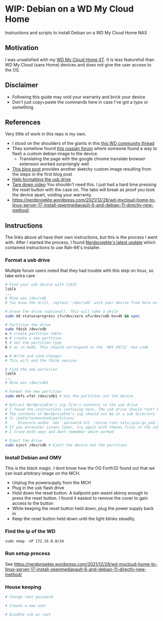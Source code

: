 # WIP: Debian on a WD My Cloud Home
Instructions and scripts to install Debian on a WD My Cloud Home NAS

## Motivation
I was unsatisfied with my [WD My Cloud Home 4T](https://www.westerndigital.com/products/cloud-storage/wd-my-cloud-home#WDBVXC0040HWT-NESN). It is less featurefull than WD My Cloud (sans Home) devices and does not give the user access to the OS.

## Disclaimer
* Following this guide may void your warranty and brick your device
* Don't just copy+paste the commands here in case I've got a typo or something

## References
Very little of work in this repo is my own.
* I stood on the shoulders of the giants in this [this WD community thread](https://community.wd.com/t/install-debian-on-wd-my-cloud-home/250061?page=2)
* They somehow found [this russian forum](https://4pda.to/forum/index.php?showtopic=467828&st=12140#entry87961189)  where someone found a way to flash a custom debian image to the device.
    * Translating the page with the google chrome translate browser extension worked surprisingly well
* [This blog post](https://nerdprojekte.wordpress.com/2021/02/22/wd-my-cloud-home-to-linux-server-2-installation/) provides another sketchy custom image resulting from the steps in the first blog post
* [Help formatting the usb drive](https://askubuntu.com/a/571340)
* [Tare down video](https://www.youtube.com/watch?v=CfLzUWs6R1c) You shouldn't need this. I just had a hard time pressing the reset button with the case on. The tabs will break as proof you took the device apart, voiding your warranty.
* https://nerdprojekte.wordpress.com/2021/12/28/wd-mycloud-home-to-linux-server-17-install-openmediavault-6-and-debian-11-directly-new-method/


## Instructions
The links above all have their own instructions, but this is the process I went with. After I started the process, I found 
[Nerdprojekte's latest update](https://nerdprojekte.wordpress.com/2021/12/28/wd-mycloud-home-to-linux-server-17-install-openmediavault-6-and-debian-11-directly-new-method/) which contained instructions to use Rah-66's installer.



### Format a usb drive
Multiple forum users noted that they had trouble with this step on linux, so take extra care
```bash
# Find your usb device with lsblk
lsblk
...
# Mine was /dev/sdb
# You know the drill, replace `/dev/sdb` with your device from here on out

# Erase the drive (optional). This will take a while
sudo dd status=progress if=/dev/zero of=/dev/sdb bs=4k && sync

# Partition the drive
sudo fdisk /dev/sdb
o # create partition table
n # create a new partition
t # set the partition type
b # as in 0x0b. This should correspond to the `W95 FAT32` hex code

w # Write and save changes
# This will end the fdisk session

# Find the new partition
lsblk
...
# Mine was /dev/sdb1

# Format the new partition
sudo mkfs.vfat /dev/sdb1 # Use the partition not the device

# Extract Nerdprojekte's zip file's contents to the usb drive
# I found the instructions confusing here. The usb drive should *not* be bootable
# The contents of Nerdprojekte's zip should not be in a sub directory
# ls /path/to/mounted/partition/
#     bluecore.audio  omv  password.txt  rescue.root.sata.cpio.gz_pad.img  rescue.sata.dtb  sata.uImage
# If you encounter issues later, try again with theses files in the subdirectory they came in
# I tried both ways and dont remember which worked

# Eject the drive
sudo eject /dev/sdb # Eject the device not the partition
```

### Install Debian and OMV
This is the black magic. I dont know how the OG Forth32 found out that we can load arbitrary image on the MCH.
* Unplug the powersupply from the MCH
* Plug in the usb flash drive
* Hold down the reset button. A ballpoint pen wasnt skinny enough to press the reset button. I found it easiest to remove the cover to gain access to the button
* While keeping the reset button held down, plug the power supply back in
* Keep the reset button held down until the light blinks steadily.

### Find the ip of the WD
`sudo nmap -sP 172.16.0.0/24`

### Run setup process
See https://nerdprojekte.wordpress.com/2021/12/28/wd-mycloud-home-to-linux-server-17-install-openmediavault-6-and-debian-11-directly-new-method/


### House keeping
```bash
# Change root password

# Create a new user

# Disable ssh as root


```

